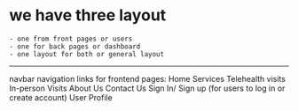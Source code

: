 # we have three layout 
    - one from front pages or users 
    - one for back pages or dashboard
    - one layout for both or general layout
---------
navbar navigation links for frontend pages:
Home 
Services
Telehealth visits
In-person Visits
About Us
Contact Us
Sign In/ Sign up (for users to log in or create account)
User Profile